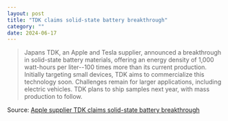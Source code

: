 ```yaml
---
layout: post
title: "TDK claims solid-state battery breakthrough"
category: ""
date: 2024-06-17
---
```


>Japans TDK, an Apple and Tesla supplier, announced a breakthrough in solid-state battery materials, offering an energy density of 1,000 watt-hours per liter--100 times more than its current production. Initially targeting small devices, TDK aims to commercialize this technology soon. Challenges remain for larger applications, including electric vehicles. TDK plans to ship samples next year, with mass production to follow. 

Source: [Apple supplier TDK claims solid-state battery breakthrough](https://www.ft.com/content/e33cb565-6d44-4f9a-9105-f3afc03aa732)
